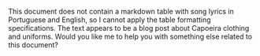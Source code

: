 This document does not contain a markdown table with song lyrics in Portuguese and English, so I cannot apply the table formatting specifications. The text appears to be a blog post about Capoeira clothing and uniforms. Would you like me to help you with something else related to this document?